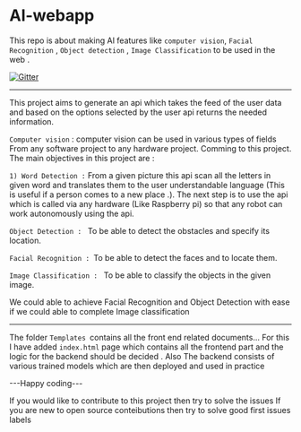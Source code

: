 # AI-webapp
This repo is about making AI features like
`computer vision`,
`Facial Recognition` ,
`Object detection` ,
`Image Classification` 
to be used in the web .

[![Gitter](https://badges.gitter.im/yvkrishna/MyMlToolKit.svg)](https://gitter.im/yvkrishna/MyMlToolKit?utm_source=badge&utm_medium=badge&utm_campaign=pr-badge)

---

This project aims to generate an api which takes the feed of the user data and based on the options selected by the user api returns the needed information.

`Computer vision` : computer vision can be used in various types of fields From any software project to any hardware project. Comming to this project. The main objectives in this project are :

`1) Word Detection :` From a given picture this api scan all the letters in given word and translates them to the user understandable language (This is useful if a person comes to a new place .). The next step is to use the api which is called via any hardware (Like Raspberry pi) so that any robot can work autonomously using the api.

`Object Detection : ` To be able to detect the obstacles and specify its location.

`Facial Recognition : `To be able to detect the faces and to locate them.

`Image Classification : ` To be able to classify the objects in the given image.

We could able to achieve Facial Recognition and Object Detection with ease if we could able to complete Image classification

--- 


The folder `Templates `contains all the front end related documents...
For this I have added `index.html` page which contains all the frontend part 
and the logic for the backend should be decided .
Also The backend consists of various trained models which are then deployed and used  in practice 

---Happy coding---

If you would like to contribute to this project then try to solve the issues
If you are new to open source conteibutions then try to solve good first issues labels
